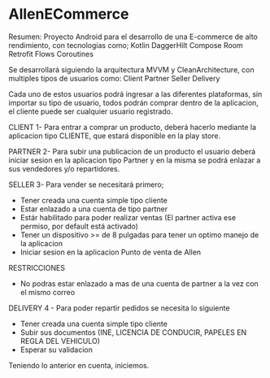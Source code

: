 # AllenECommerce

Resumen:
Proyecto Android para el desarrollo de una E-commerce de alto rendimiento, con tecnologias como;
Kotlin
DaggerHilt
Compose
Room
Retrofit
Flows
Coroutines

Se desarrollará siguiendo la arquitectura MVVM y CleanArchitecture, con multiples tipos de usuarios
como:
Client
Partner
Seller
Delivery

Cada uno de estos usuarios podrá ingresar a las diferentes plataformas, sin importar su tipo de usuario, todos podrán comprar
dentro de la aplicacion, el cliente puede ser cualquier usuario registrado.

CLIENT
1- Para entrar a comprar un producto, deberá hacerlo
mediante la aplicacion tipo CLIENTE, que estará disponible en la play store.

PARTNER
2- Para subir una publicacion de un producto el usuario deberá iniciar sesion en la aplicacion tipo
Partner y en la misma se podrá enlazar a sus vendedores y/o repartidores.

SELLER
3- Para vender se necesitará primero;
* Tener creada una cuenta simple tipo cliente
* Estar enlazado a una cuenta de tipo partner
* Estár habilitado para poder realizar ventas (El partner activa ese permiso, por default está activado)
* Tener un dispositivo >= de 8 pulgadas para tener un optimo manejo de la aplicacion
* Iniciar sesion en la aplicacion Punto de venta de Allen

RESTRICCIONES
* No podras estar enlazado a mas de una cuenta de partner a la vez con el mismo correo

DELIVERY
4 - Para poder repartir pedidos se necesita lo siguiente
* Tener creada una cuenta simple tipo cliente
* Subir sus documentos (INE, LICENCIA DE CONDUCIR, PAPELES EN REGLA DEL VEHICULO)
* Esperar su validacion

Teniendo lo anterior en cuenta, iniciemos.
